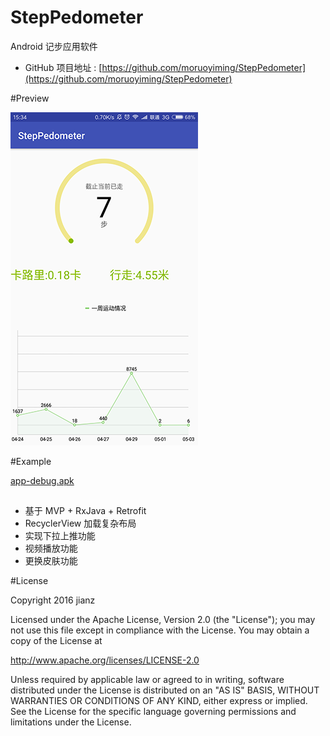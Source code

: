 # StepPedometer
Android 记步应用软件

* GitHub 项目地址 : [https://github.com/moruoyiming/StepPedometer](https://github.com/moruoyiming/StepPedometer)

#Preview

![image](https://github.com/moruoyiming/StepPedometer/blob/master/pics/Screenshot_2017-05-03-15-34-47-980_com.calypso.pe.png)

#Example

[app-debug.apk](https://github.com/moruoyiming/StepPedometer/blob/master/apks/app-debug.apk)

##
 * 基于 MVP + RxJava + Retrofit
 * RecyclerView 加载复杂布局
 * 实现下拉上推功能
 * 视频播放功能
 * 更换皮肤功能



#License

Copyright 2016 jianz

Licensed under the Apache License, Version 2.0 (the "License");
you may not use this file except in compliance with the License.
You may obtain a copy of the License at

   http://www.apache.org/licenses/LICENSE-2.0

Unless required by applicable law or agreed to in writing, software
distributed under the License is distributed on an "AS IS" BASIS,
WITHOUT WARRANTIES OR CONDITIONS OF ANY KIND, either express or implied.
See the License for the specific language governing permissions and
limitations under the License.